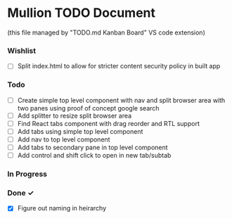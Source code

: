 # Mullion TODO Document

(this file managed by "TODO.md Kanban Board" VS code extension)

### Wishlist

- [ ] Split index.html to allow for stricter content security policy in built app  

### Todo

- [ ] Create simple top level component with nav and split browser area with two panes using proof of concept google search  
- [ ] Add splitter to resize split browser area  
- [ ] Find React tabs component with drag reorder and RTL support  
- [ ] Add tabs using simple top level component  
- [ ] Add nav to top level component  
- [ ] Add tabs to secondary pane in top level component  
- [ ] Add control and shift click to open in new tab/subtab  

### In Progress


### Done ✓

- [x] Figure out naming in heirarchy  


